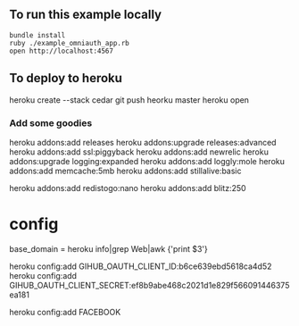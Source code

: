 ## To run this example locally

    bundle install
    ruby ./example_omniauth_app.rb
    open http://localhost:4567
    
## To deploy to heroku
    
   heroku create --stack cedar
   git push heorku master
   heroku open
   
### Add some goodies

   heroku addons:add releases
   heroku addons:upgrade releases:advanced
   heroku addons:add ssl:piggyback
   heroku addons:add newrelic
   heroku addons:upgrade logging:expanded
   heroku addons:add loggly:mole
   heroku addons:add memcache:5mb
   heroku addons:add stillalive:basic
   
   heroku addons:add redistogo:nano
   heroku addons:add blitz:250
   
   
# config

base_domain = heroku info|grep Web|awk {'print $3'}

heroku config:add GIHUB_OAUTH_CLIENT_ID:b6ce639ebd5618ca4d52
heroku config:add GIHUB_OAUTH_CLIENT_SECRET:ef8b9abe468c2021d1e829f566091446375ea181

heroku config:add FACEBOOK
